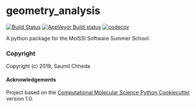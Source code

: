 geometry_analysis
==============================
[//]: # (Badges)
[![Build Status](https://travis-ci.org/SaumilChheda/geometry_analysis.svg?branch=master)](https://travis-ci.org/SaumilChheda/geometry_analysis)
[![AppVeyor Build status](https://ci.appveyor.com/api/projects/status/REPLACE_WITH_APPVEYOR_LINK/branch/master?svg=true)](https://ci.appveyor.com/project/REPLACE_WITH_OWNER_ACCOUNT/geometry_analysis/branch/master)
[![codecov](https://codecov.io/gh/REPLACE_WITH_OWNER_ACCOUNT/geometry_analysis/branch/master/graph/badge.svg)](https://codecov.io/gh/REPLACE_WITH_OWNER_ACCOUNT/geometry_analysis/branch/master)

A python package for the MolSSI Software Summer School.

### Copyright

Copyright (c) 2019, Saumil Chheda


#### Acknowledgements

Project based on the
[Computational Molecular Science Python Cookiecutter](https://github.com/molssi/cookiecutter-cms) version 1.0.

